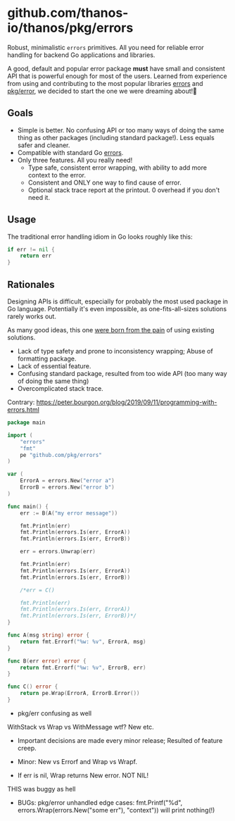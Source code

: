 # github.com/thanos-io/thanos/pkg/errors

Robust, minimalistic `errors` primitives. All you need for reliable error handling for backend Go applications and libraries.

A good, default and popular error package **must** have small and consistent API that is powerful enough for most of the users.
Learned from experience from using and contributing to the most popular libraries [errors](https://golang.org/pkg/errors/)
and [pkg/error](https://github.com/pkg/errors), we decided to start the one we were dreaming about!🦄

## Goals

* Simple is better. No confusing API or too many ways of doing the same thing as other packages (including standard package!).
Less equals safer and cleaner.
* Compatible with standard Go [errors](https://golang.org/pkg/errors/).
* Only three features. All you really need!
  * Type safe, consistent error wrapping, with ability to add more context to the error.
  * Consistent and ONLY one way to find cause of error.
  * Optional stack trace report at the printout. 0 overhead if you don't need it.

## Usage

The traditional error handling idiom in Go looks roughly like this:

```go
if err != nil {
    return err
}
```

## Rationales

Designing APIs is difficult, especially for probably the most used package in Go language. Potentially it's even impossible,
as one-fits-all-sizes solutions rarely works out.

As many good ideas, this one [were born from the pain](https://github.com/thanos-io/thanos/pull/2359#discussion_r403945260) of using existing solutions.


* Lack of type safety and prone to inconsistency wrapping; Abuse of formatting package.
* Lack of essential feature.
* Confusing standard package, resulted from too wide API (too many way of doing the same thing)
* Overcomplicated stack trace.

Contrary: https://peter.bourgon.org/blog/2019/09/11/programming-with-errors.html

```go
package main

import (
	"errors"
	"fmt"
	pe "github.com/pkg/errors"
)

var (
	ErrorA = errors.New("error a")
	ErrorB = errors.New("error b")
)

func main() {
	err := B(A("my error message"))

	fmt.Println(err)
	fmt.Println(errors.Is(err, ErrorA))
	fmt.Println(errors.Is(err, ErrorB))

	err = errors.Unwrap(err)

	fmt.Println(err)
	fmt.Println(errors.Is(err, ErrorA))
	fmt.Println(errors.Is(err, ErrorB))

	/*err = C()

	fmt.Println(err)
	fmt.Println(errors.Is(err, ErrorA))
	fmt.Println(errors.Is(err, ErrorB))*/
}

func A(msg string) error {
	return fmt.Errorf("%w: %v", ErrorA, msg)
}

func B(err error) error {
	return fmt.Errorf("%w: %v", ErrorB, err)
}

func C() error {
	return pe.Wrap(ErrorA, ErrorB.Error())
}
```
* pkg/err confusing as well

WithStack vs Wrap vs WithMessage wtf? New etc.

* Important decisions are made every minor release; Resulted of feature creep.
* Minor: New vs Errorf and Wrap vs Wrapf.

* If err is nil, Wrap returns New error. NOT NIL!

THIS was buggy as hell 

* BUGs: pkg/error unhandled edge cases: fmt.Printf("%d", errors.Wrap(errors.New("some err"), "context")) will print nothing(!) 
